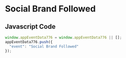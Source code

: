 # Social Brand Followed

### 

## Javascript Code
```js
window.appEventData776 = window.appEventData776 || [];
appEventData776.push({
  "event": "Social Brand Followed"
});
```




